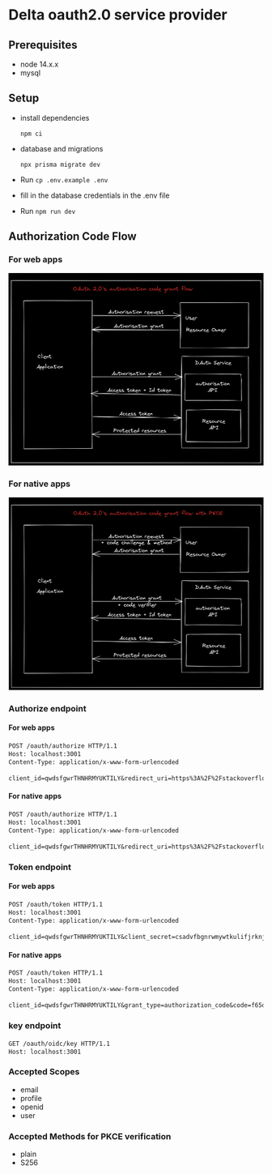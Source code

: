 # Delta oauth2.0 service provider
## Prerequisites
 - node 14.x.x
 - mysql

## Setup
- install dependencies
  
    ```
    npm ci
    ```
- database and migrations
  
    ```
    npx prisma migrate dev
    ```
- Run  `cp .env.example .env`
- fill in the database credentials in the .env file
- Run  `npm run dev`


## Authorization Code Flow

### For web apps
![authorization code flow dance](https://github.com/delta/DAuth-Backend/blob/main/public/images/flow.png)

### For native apps
![authorization code flow with pkce](https://github.com/delta/DAuth-Backend/blob/main/public/images/flow-with-pkce.png)

### Authorize endpoint

#### For web apps
```HTTP
POST /oauth/authorize HTTP/1.1
Host: localhost:3001
Content-Type: application/x-www-form-urlencoded

client_id=qwdsfgwrTHNHRMYUKTILY&redirect_uri=https%3A%2F%2Fstackoverflow.com%2F&response_type=code&grant_type=authorization_code&state=sdafsdghb&scope=email+openid+profile&nonce=bscsbascbadcsbasccabs
```
#### For native apps
```HTTP
POST /oauth/authorize HTTP/1.1
Host: localhost:3001
Content-Type: application/x-www-form-urlencoded

client_id=qwdsfgwrTHNHRMYUKTILY&redirect_uri=https%3A%2F%2Fstackoverflow.com%2F&response_type=code&grant_type=authorization_code&state=sdafsdghb&scope=email+openid+profile&nonce=bscsbascbadcsbasccabs&code_challenge=asjbkakbcmbkcsabk&code_challenge_method=plain
```

### Token endpoint

#### For web apps
```HTTP
POST /oauth/token HTTP/1.1
Host: localhost:3001
Content-Type: application/x-www-form-urlencoded

client_id=qwdsfgwrTHNHRMYUKTILY&client_secret=csadvfbgnrwmywtkulifjrknjvnjrnlrnjvlnfvnflv&grant_type=authorization_code&code=f65dbf63a96650e689ef9f800a63ed67177ebe45&redirect_uri=https%3A%2F%2Fstackoverflow.com%2F
```

#### For native apps

```HTTP
POST /oauth/token HTTP/1.1
Host: localhost:3001
Content-Type: application/x-www-form-urlencoded

client_id=qwdsfgwrTHNHRMYUKTILY&grant_type=authorization_code&code=f65dbf63a96650e689ef9f800a63ed67177ebe45&redirect_uri=https%3A%2F%2Fstackoverflow.com%2F&code_verifier=asjbkakbcmbkcsabk
```

### key endpoint

```HTTP
GET /oauth/oidc/key HTTP/1.1
Host: localhost:3001
```

### Accepted Scopes
- email
- profile
- openid
- user
  
### Accepted Methods for PKCE verification
- plain
- S256